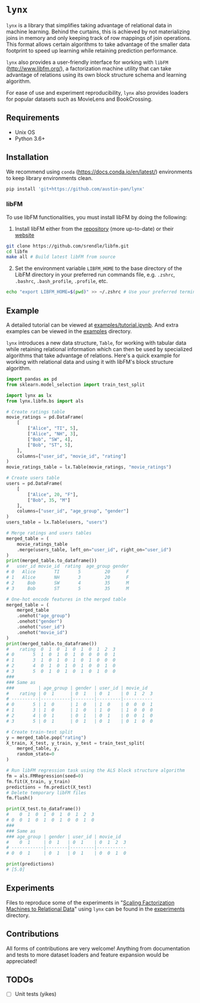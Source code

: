 # `lynx`

`lynx` is a library that simplifies taking advantage of relational data in machine learning. Behind the curtains, this is achieved by not materializing joins in memory and only keeping track of row mappings of join operations. This format allows certain algorithms to take advantage of the smaller data footprint to speed up learning while retaining prediction performance.

`lynx` also provides a user-friendly interface for working with `libFM` (http://www.libfm.org/), a factorization machine utility that can take advantage of relations using its own block structure schema and learning algorithm.

For ease of use and experiment reproducibility, `lynx` also provides loaders for popular datasets such as MovieLens and BookCrossing.

## Requirements

* Unix OS
* Python 3.6+

## Installation

We recommend using `conda` (https://docs.conda.io/en/latest/) environments to keep library environments clean.

```sh
pip install 'git+https://github.com/austin-pan/lynx'
```

### libFM

To use libFM functionalities, you must install libFM by doing the following:

1. Install libFM either from the [repository](https://github.com/srendle/libfm) (more up-to-date) or their [website](https://www.libfm.org)

```sh
git clone https://github.com/srendle/libfm.git
cd libfm
make all # Build latest libFM from source
```

2. Set the environment variable `LIBFM_HOME` to the base directory of the LibFM directory in your preferred run commands file, e.g. `.zshrc`, `.bashrc`, `.bash_profile`, `.profile`, etc.

```sh
echo "export LIBFM_HOME=$(pwd)" >> ~/.zshrc # Use your preferred terminal initialization file
```

## Example

A detailed tutorial can be viewed at [examples/tutorial.ipynb](examples/tutorial.ipynb). And extra examples can be viewed in the [examples](examples) directory.

`lynx` introduces a new data structure, `Table`, for working with tabular data while retaining relational information which can then be used by specialized algorithms that take advantage of relations. Here's a quick example for working with relational data and using it with libFM's block structure algorithm.

```python
import pandas as pd
from sklearn.model_selection import train_test_split

import lynx as lx
from lynx.libfm.bs import als

# Create ratings table
movie_ratings = pd.DataFrame(
    [
        ["Alice", "TI", 5],
        ["Alice", "NH", 3],
        ["Bob", "SW", 4],
        ["Bob", "ST", 5],
    ],
    columns=["user_id", "movie_id", "rating"]
)
movie_ratings_table = lx.Table(movie_ratings, "movie_ratings")

# Create users table
users = pd.DataFrame(
    [
        ["Alice", 20, "F"],
        ["Bob", 35, "M"]
    ],
    columns=["user_id", "age_group", "gender"]
)
users_table = lx.Table(users, "users")

# Merge ratings and users tables
merged_table = (
    movie_ratings_table
    .merge(users_table, left_on="user_id", right_on="user_id")
)
print(merged_table.to_dataframe())
#   user_id movie_id  rating  age_group gender
# 0   Alice       TI       5         20      F
# 1   Alice       NH       3         20      F
# 2     Bob       SW       4         35      M
# 3     Bob       ST       5         35      M

# One-hot encode features in the merged table
merged_table = (
    merged_table
    .onehot("age_group")
    .onehot("gender")
    .onehot("user_id")
    .onehot("movie_id")
)
print(merged_table.to_dataframe())
#    rating  0  1  0  1  0  1  0  1  2  3
# 0       5  1  0  1  0  1  0  0  0  0  1
# 1       3  1  0  1  0  1  0  1  0  0  0
# 2       4  0  1  0  1  0  1  0  0  1  0
# 3       5  0  1  0  1  0  1  0  1  0  0
###
### Same as
###         | age_group | gender | user_id | movie_id
#    rating | 0  1      | 0  1   | 0  1    | 0  1  2  3
# ----------|-----------|--------|---------|-----------
# 0       5 | 1  0      | 1  0   | 1  0    | 0  0  0  1
# 1       3 | 1  0      | 1  0   | 1  0    | 1  0  0  0
# 2       4 | 0  1      | 0  1   | 0  1    | 0  0  1  0
# 3       5 | 0  1      | 0  1   | 0  1    | 0  1  0  0

# Create train-test split
y = merged_table.pop("rating")
X_train, X_test, y_train, y_test = train_test_split(
    merged_table, y,
    random_state=0
)

# Run libFM regression task using the ALS block structure algorithm
fm = als.FMRegression(seed=0)
fm.fit(X_train, y_train)
predictions = fm.predict(X_test)
# Delete temporary libFM files
fm.flush()

print(X_test.to_dataframe())
#    0  1  0  1  0  1  0  1  2  3
# 0  0  1  0  1  0  1  0  0  1  0
###
### Same as
### age_group | gender | user_id | movie_id
#    0  1     | 0  1   | 0  1    | 0  1  2  3
# ------------|--------|---------|-----------
# 0  0  1     | 0  1   | 0  1    | 0  0  1  0

print(predictions)
# [5.0]
```

## Experiments

Files to reproduce some of the experiments in "[Scaling Factorization Machines to Relational Data](https://www.vldb.org/pvldb/vol6/p337-rendle.pdf)" using `lynx` can be found in the [experiments](experiments) directory.

## Contributions

All forms of contributions are very welcome! Anything from documentation and tests to more dataset loaders and feature expansion would be appreciated!

## TODOs

- [ ] Unit tests (yikes)
